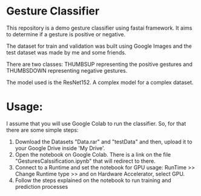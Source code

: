 # Gesture Classifier

This repository is a demo gesture classifier using fastai framework. It aims to determine if a gesture is positive or negative.

The dataset for train and validation was built using Google Images and the test dataset was made by me and some friends.

There are two classes:
THUMBSUP representing the positive gestures and THUMBSDOWN representing negative gestures.

The model used is the ResNet152. A complex model for a complex dataset.

# Usage:

I assume that you will use Google Colab to run the classifier.
So, for that there are some simple steps:

1) Download the Datasets "Data.rar" and "testData" and then, upload it to your Google Drive inside 'My Drive'.
2) Open the notebook on Google Colab. There is a link on the file "GesturesCalssification.ipynb" that will redirect to there.
3) Connect to a Runtime and set the notebook for GPU usage: RunTime >> Change Runtime type >> and on Hardware Accelerator, select GPU.
4) Follow the steps explained on the notebook to run training and prediction processes
